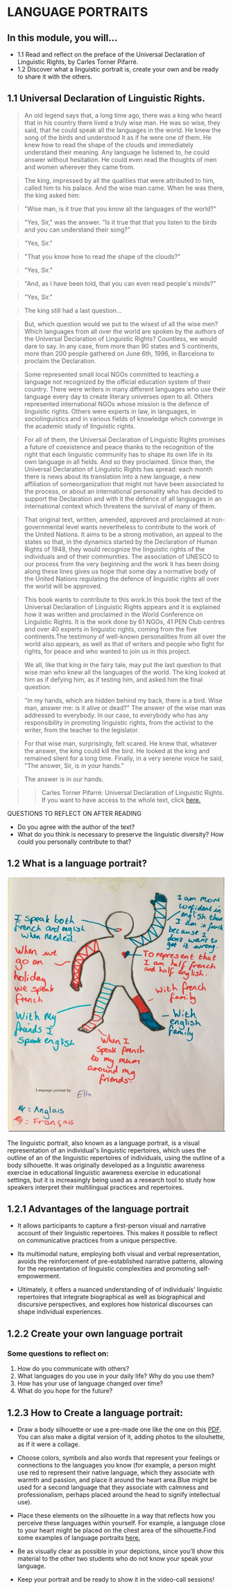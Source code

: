 # LANGUAGE PORTRAITS

## In this module, you will...

- 1.1 Read and reflect on the preface of the Universal Declaration of Linguistic Rights, by Carles Torner Pifarré.
- 1.2 Discover what a linguistic portrait is, create your own and be ready to share it with the others.


## 1.1 Universal Declaration of Linguistic Rights.

>An old legend says that, a long time ago, there was a king who heard that in his country there lived a truly wise man. He was so wise, they said, that he could speak all the languages in the world. He knew the song of the birds and understood it as if he were one of them. He knew how to read the shape of the clouds and immediately understand their meaning. Any language he listened to, he could answer without hesitation. He could even read the thoughts of men and women wherever they came from. 

>The king, impressed by all the qualities that were attributed to him, called him to his palace. And the wise man came.
When he was there, the king asked him: 

>"Wise man, is it true that you know all the languages of the world?"

>"Yes, Sir," was the answer.
>"Is it true that that you listen to the birds and you can understand their song?"

>"Yes, Sir."

>"That you know how to read the shape of the clouds?"

>"Yes, Sir."

>"And, as I have been told, that you can even read people's minds?"

>"Yes, Sir."

>The king still had a last question...

>But, which question would we put to the wisest of all the wise men?
Which languages from all over the world are spoken by the authors of the Universal Declaration of Linguistic Rights? Countless, we would dare to say. In any case, from more than 90 states and 5 continents, more than 200 people gathered on June 6th, 1996, in Barcelona to proclaim the Declaration.

>Some represented small local NGOs committed to teaching a language not recognized by the official education system of their country. There were writers in many different languages who use their language every day to create literary universes open to all. Others represented international NGOs whose mission is the defence of linguistic rights. Others were experts in law, in languages, in sociolinguistics and in various fields of knowledge which converge in the academic study of linguistic rights.

>For all of them, the Universal Declaration of Linguistic Rights promises a future of coexistence and peace thanks to the recognition of the right that each linguistic community has to shape its own life in its own language in all fields. And so they proclaimed. Since then, the Universal Declaration of Linguistic Rights has spread: each month there is news about its translation into a new language, a new affiliation of someorganization that might not have been associated to the process, or about an international personality who has decided to support the Declaration and with it the defence of all languages in an international context which threatens the survival of many of them.

>That original text, written, amended, approved and proclaimed at non-governmental level wants nevertheless to contribute to the work of the United Nations. It aims to be a strong motivation, an appeal to the states so that, in the dynamics started by the Declaration of Human Rights of 1948, they would recognize the linguistic rights of the individuals and of their communities. The association of UNESCO to our process from the very beginning and the work it has been doing along these lines gives us hope that some day a normative body of the United Nations regulating the defence of linguistic rights all over the world will be approved. 

>This book wants to contribute to this work.In this book the text of the Universal Declaration of Linguistic Rights appears and it is explained how it was written and proclaimed in the World Conference on Linguistic Rights. It is the work done by 61 NGOs, 41 PEN Club centres and over 40 experts in linguistic rights, coming from the five continents.The testimony of well-known personalities from all over the world also appears, as well as that of writers and people who fight for rights, for peace and who wanted to join us in this project. 

>We all, like that king in the fairy tale, may put the last question to that wise man who knew all the languages of the world. The king looked at him as if defying him, as if testing him, and asked him the final question:

>"In my hands, which are hidden behind my back, there is a bird. Wise man, answer me: is it alive or dead?"
The answer of the wise man was addressed to everybody. In our case, to everybody who has any responsibility in promoting linguistic rights, from the activist to the writer, from the teacher to the legislator. 

>For that wise man, surprisingly, felt scared. He knew that, whatever the answer, the king could kill the bird. He looked at the king and remained silent for a long time. Finally, in a very serene voice he said,
"The answer, Sir, is in your hands."

>The answer is in our hands.

>>Carles Torner Pifarré: Universal Declaration of Linguistic Rights. 
If you want to have access to the whole text, click [here.](https://culturalrights.net/descargas/drets_culturals389.pdf) 

QUESTIONS TO REFLECT ON AFTER READING
- Do you agree with the author of the text?
- What do you think is necessary to preserve the linguistic diversity? How could you personally contribute to that?

## 1.2 What is a language portrait?

![language_portrait](images_1/language-portrait.png)


The linguistic portrait, also known as a language portrait, is a visual representation of an individual's linguistic repertoires, which uses the outline of an of the linguistic repertoires of individuals, using the outline of a body silhouette. It was originally developed as a linguistic awareness exercise in educational linguistic awareness exercise in educational settings, but it is increasingly being used as a research tool to study how speakers interpret their multilingual practices and repertoires. 

## 1.2.1 Advantages of the language portrait

- It allows participants to capture a first-person visual and narrative account of their linguistic repertoires. This makes it possible to reflect on communicative practices from a unique perspective. 

- Its multimodal nature, employing both visual and verbal representation, avoids the reinforcement of pre-established narrative patterns, allowing for the representation of linguistic complexities and promoting self-empowerment. 

- Ultimately, it offers a nuanced understanding of 
of individuals' linguistic repertoires that integrate biographical as well as biographical and discursive perspectives, and explores how historical discourses can shape individual experiences.  

## 1.2.2 Create your own language portrait
### Some questions to reflect on:

1. How do you communicate with others?
2. What languages do you use in your daily life? Why do you use them?
3. How has your use of language changed over time?
4. What do you hope for the future?

## 1.2.3 How to Create a language portrait:

- Draw a body silhouette or use a pre-made one like the one on this [PDF](/01-M.%20LINGUISTIC%20PROFILES/language_portrait.pdf). You can also make a digital version of it, adding photos to the silouhette, as if it were a collage. 

- Choose colors, symbols and also words that represent your feelings or connections to the languages you know (for example, a person might use red to represent their native language, which they associate with warmth and passion, and place it around the heart area.Blue might be used for a second language that they associate with calmness and professionalism, perhaps placed around the head to signify intellectual use).
  
- Place these elements on the silhouette in a way that reflects how you perceive these languages within yourself. For example, a language close to your heart might be placed on the chest area of the silhouette.Find some examples of language portraits [here.](https://www.bing.com/images/search?q=Language+Portrait+Template&form=HDRSC3&first=1)

- Be as visually clear as possible in your depictions, since you'll show this material to the other two students who do not know your speak your language. 

- Keep your portrait and be ready to show it in the video-call sessions!